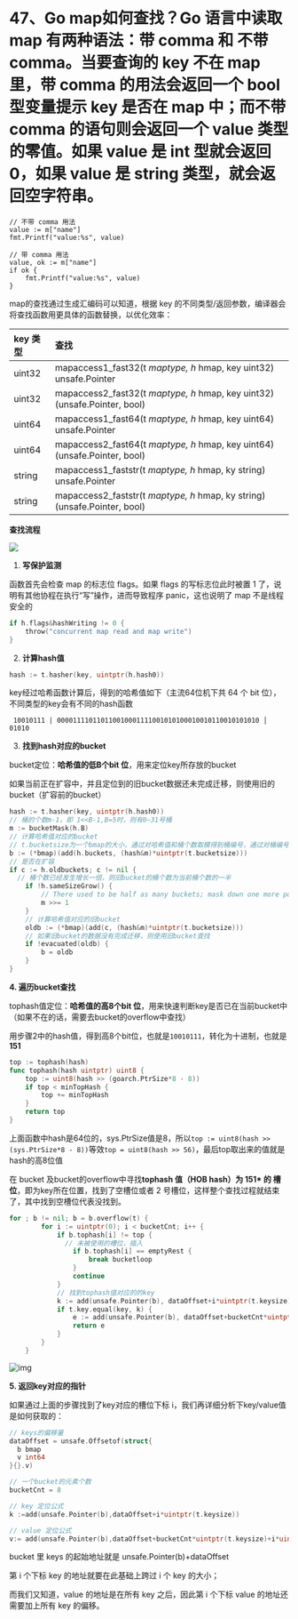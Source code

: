 # 47、Go map如何查找？Go 语言中读取 map 有两种语法：带 comma 和 不带 comma。当要查询的 key 不在 map 里，带 comma 的用法会返回一个 bool 型变量提示 key 是否在 map 中；而不带 comma 的语句则会返回一个 value 类型的零值。如果 value 是 int 型就会返回 0，如果 value 是 string 类型，就会返回空字符串。

```stylus
// 不带 comma 用法
value := m["name"]
fmt.Printf("value:%s", value)

// 带 comma 用法
value, ok := m["name"]
if ok {
    fmt.Printf("value:%s", value)
}
```

map的查找通过生成汇编码可以知道，根据 key 的不同类型/返回参数，编译器会将查找函数用更具体的函数替换，以优化效率：

| key 类型 | 查找                                                         |
| :------- | :----------------------------------------------------------- |
| uint32   | mapaccess1_fast32(t *maptype, h* hmap, key uint32) unsafe.Pointer |
| uint32   | mapaccess2_fast32(t *maptype, h* hmap, key uint32) (unsafe.Pointer, bool) |
| uint64   | mapaccess1_fast64(t *maptype, h* hmap, key uint64) unsafe.Pointer |
| uint64   | mapaccess2_fast64(t *maptype, h* hmap, key uint64) (unsafe.Pointer, bool) |
| string   | mapaccess1_faststr(t *maptype, h* hmap, ky string) unsafe.Pointer |
| string   | mapaccess2_faststr(t *maptype, h* hmap, ky string) (unsafe.Pointer, bool) |

**查找流程**

![](https://cdn.jsdelivr.net/gh/caijinlin/imgcdn/image-20220117201006909.png)

1. **写保护监测**

函数首先会检查 map 的标志位 flags。如果 flags 的写标志位此时被置 1 了，说明有其他协程在执行“写”操作，进而导致程序 panic，这也说明了 map 不是线程安全的

```go
if h.flags&hashWriting != 0 {
    throw("concurrent map read and map write")
}
```

2. **计算hash值**

```go
hash := t.hasher(key, uintptr(h.hash0))
```

key经过哈希函数计算后，得到的哈希值如下（主流64位机下共 64 个 bit 位）， 不同类型的key会有不同的hash函数

```
 10010111 | 000011110110110010001111001010100010010110010101010 │ 01010
```

3. **找到hash对应的bucket**

bucket定位：**哈希值的低B个bit 位**，用来定位key所存放的bucket

如果当前正在扩容中，并且定位到的旧bucket数据还未完成迁移，则使用旧的bucket（扩容前的bucket）

```go
hash := t.hasher(key, uintptr(h.hash0))
// 桶的个数m-1，即 1<<B-1,B=5时，则有0~31号桶
m := bucketMask(h.B)
// 计算哈希值对应的bucket
// t.bucketsize为一个bmap的大小，通过对哈希值和桶个数取模得到桶编号，通过对桶编号和buckets起始地址进行运算，获取哈希值对应的bucket
b := (*bmap)(add(h.buckets, (hash&m)*uintptr(t.bucketsize)))
// 是否在扩容
if c := h.oldbuckets; c != nil {
  // 桶个数已经发生增长一倍，则旧bucket的桶个数为当前桶个数的一半
    if !h.sameSizeGrow() {
        // There used to be half as many buckets; mask down one more power of two.
        m >>= 1
    }
    // 计算哈希值对应的旧bucket
    oldb := (*bmap)(add(c, (hash&m)*uintptr(t.bucketsize)))
    // 如果旧bucket的数据没有完成迁移，则使用旧bucket查找
    if !evacuated(oldb) {
        b = oldb
    }
}
```

**4. 遍历bucket查找**

tophash值定位：**哈希值的高8个bit 位**，用来快速判断key是否已在当前bucket中（如果不在的话，需要去bucket的overflow中查找）

用步骤2中的hash值，得到高8个bit位，也就是`10010111`，转化为十进制，也就是**151**

```go
top := tophash(hash)
func tophash(hash uintptr) uint8 {
    top := uint8(hash >> (goarch.PtrSize*8 - 8))
    if top < minTopHash {
        top += minTopHash
    }
    return top
}
```

上面函数中hash是64位的，sys.PtrSize值是8，所以`top := uint8(hash >> (sys.PtrSize*8 - 8))`等效`top = uint8(hash >> 56)`，最后top取出来的值就是hash的高8位值

在 bucket 及bucket的overflow中寻找**tophash 值（HOB hash）为 151* 的 槽位**，即为key所在位置，找到了空槽位或者 2 号槽位，这样整个查找过程就结束了，其中找到空槽位代表没找到。

```go
for ; b != nil; b = b.overflow(t) {
        for i := uintptr(0); i < bucketCnt; i++ {
            if b.tophash[i] != top {
              // 未被使用的槽位，插入
                if b.tophash[i] == emptyRest {
                    break bucketloop
                }
                continue
            }
            // 找到tophash值对应的的key
            k := add(unsafe.Pointer(b), dataOffset+i*uintptr(t.keysize))
            if t.key.equal(key, k) {
                e := add(unsafe.Pointer(b), dataOffset+bucketCnt*uintptr(t.keysize)+i*uintptr(t.elemsize))
                return e
            }
        }
    }
```

![img](https://cdn.jsdelivr.net/gh/caijinlin/imgcdn/f39e10e1474fda593cbca86eb0c517e2.png)



**5. 返回key对应的指针**

如果通过上面的步骤找到了key对应的槽位下标 i，我们再详细分析下key/value值是如何获取的：

```go
// keys的偏移量
dataOffset = unsafe.Offsetof(struct{
  b bmap
  v int64
}{}.v)

// 一个bucket的元素个数
bucketCnt = 8

// key 定位公式
k :=add(unsafe.Pointer(b),dataOffset+i*uintptr(t.keysize))

// value 定位公式
v:= add(unsafe.Pointer(b),dataOffset+bucketCnt*uintptr(t.keysize)+i*uintptr(t.valuesize))
```

bucket 里 keys 的起始地址就是 unsafe.Pointer(b)+dataOffset

第 i 个下标 key 的地址就要在此基础上跨过 i 个 key 的大小；

而我们又知道，value 的地址是在所有 key 之后，因此第 i 个下标 value 的地址还需要加上所有 key 的偏移。

